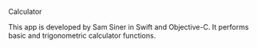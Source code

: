 Calculator

This app is developed by Sam Siner in Swift and Objective-C. It performs basic and trigonometric calculator functions.
